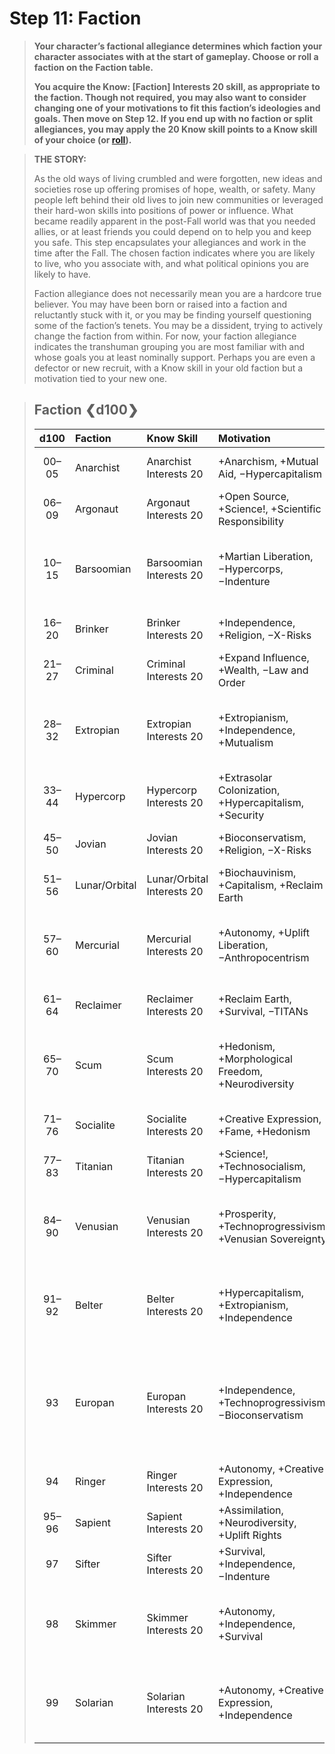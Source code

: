 # Step 11: Faction

<div class="no-margin">
<blockquote class="header-bg">

**Your character’s factional allegiance determines which faction your character associates with at the start of gameplay. Choose or roll a faction on the Faction table.**

**You acquire the Know: \[Faction\] Interests 20 skill, as appropriate to the faction. Though not required, you may also want to consider changing one of your motivations to fit this faction’s ideologies and goals. Then move on Step 12. If you end up with no faction or split allegiances, you may apply the 20 Know skill points to a Know skill of your choice (or [roll](24-skill-tables.md#know-fields-d100)).**

</blockquote>

<blockquote>

**THE STORY:**

As the old ways of living crumbled and were forgotten, new ideas and societies rose up offering promises of hope, wealth, or safety. Many people left behind their old lives to join new communities or leveraged their hard-won skills into positions of power or influence. What became readily apparent in the post-Fall world was that you needed allies, or at least friends you could depend on to help you and keep you safe. This step encapsulates your allegiances and work in the time after the Fall. The chosen faction indicates where you are likely to live, who you associate with, and what political opinions you are likely to have.

Faction allegiance does not necessarily mean you are a hardcore true believer. You may have been born or raised into a faction and reluctantly stuck with it, or you may be finding yourself questioning some of the faction’s tenets. You may be a dissident, trying to actively change the faction from within. For now, your faction allegiance indicates the transhuman grouping you are most familiar with and whose goals you at least nominally support. Perhaps you are even a defector or new recruit, with a Know skill in your old faction but a motivation tied to your new one.

</blockquote>
</div>

<blockquote class="table">

## Faction ❮d100❯

<div class="tnw1">

| d100  | Faction       | Know Skill                 | Motivation                                               | Rep                          |
| :---: | :------------ | :------------------------- | :------------------------------------------------------- | :--------------------------- |
| 00–05 | Anarchist     | Anarchist Interests 20     | +Anarchism, +Mutual Aid, −Hypercapitalism                | @-rep 40                     |
| 06–09 | Argonaut      | Argonaut Interests 20      | +Open Source, +Science!, +Scientific Responsibility      | r-rep 40                     |
| 10–15 | Barsoomian    | Barsoomian Interests 20    | +Martian Liberation, −Hypercorps, −Indenture             | @-rep 20, c-rep 20           |
| 16–20 | Brinker       | Brinker Interests 20       | +Independence, +Religion, −X-Risks                       | c-rep 40                     |
| 21–27 | Criminal      | Criminal Interests 20      | +Expand Influence, +Wealth, −Law and Order               | g-rep 40                     |
| 28–32 | Extropian     | Extropian Interests 20     | +Extropianism, +Independence, +Mutualism                 | @-rep 20, c-rep 20           |
| 33–44 | Hypercorp     | Hypercorp Interests 20     | +Extrasolar Colonization, +Hypercapitalism, +Security    | c-rep 40                     |
| 45–50 | Jovian        | Jovian Interests 20        | +Bioconservatism, +Religion, −X-Risks                    | c-rep 40                     |
| 51–56 | Lunar/Orbital | Lunar/Orbital Interests 20 | +Biochauvinism, +Capitalism, +Reclaim Earth              | c-rep 40                     |
| 57–60 | Mercurial     | Mercurial Interests 20     | +Autonomy, +Uplift Liberation, −Anthropocentrism         | @-rep 20, c-rep 20           |
| 61–64 | Reclaimer     | Reclaimer Interests 20     | +Reclaim Earth, +Survival, −TITANs                       | c-rep 40                     |
| 65–70 | Scum          | Scum Interests 20          | +Hedonism, +Morphological Freedom, +Neurodiversity       | @-rep 20, g-rep 20           |
| 71–76 | Socialite     | Socialite Interests 20     | +Creative Expression, +Fame, +Hedonism                   | f-rep 40                     |
| 77–83 | Titanian      | Titanian Interests 20      | +Science!, +Technosocialism, −Hypercapitalism            | @-rep 40                     |
| 84–90 | Venusian      | Venusian Interests 20      | +Prosperity, +Technoprogressivism, +Venusian Sovereignty | c-rep 30, f-rep 10           |
| 91–92 | Belter        | Belter Interests 20        | +Hypercapitalism, +Extropianism, +Independence           | c-rep 30, g-rep 10           |
|  93   | Europan       | Europan Interests 20       | +Independence, +Technoprogressivism, −Bioconservatism    | @-rep 10, c-rep 20, f-rep 10 |
|  94   | Ringer        | Ringer Interests 20        | +Autonomy, +Creative Expression, +Independence           | @-rep 40                     |
| 95–96 | Sapient       | Sapient Interests 20       | +Assimilation, +Neurodiversity, +Uplift Rights           | c-rep 40                     |
|  97   | Sifter        | Sifter Interests 20        | +Survival, +Independence, −Indenture                     | c-rep 40                     |
|  98   | Skimmer       | Skimmer Interests 20       | +Autonomy, +Independence, +Survival                      | @-rep 20, c-rep 20           |
|  99   | Solarian      | Solarian Interests 20      | +Autonomy, +Creative Expression, +Independence           | @-rep 10, c-rep 30           |

</div>
</blockquote>
